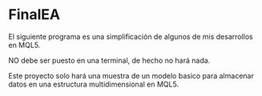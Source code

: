 # FinalEA

El siguiente programa es una simplificación de algunos de mis desarrollos en MQL5.

NO debe ser puesto en una terminal, de hecho no hará nada.

Este proyecto solo hará una muestra de un modelo basico para almacenar datos en una estructura multidimensional en MQL5.